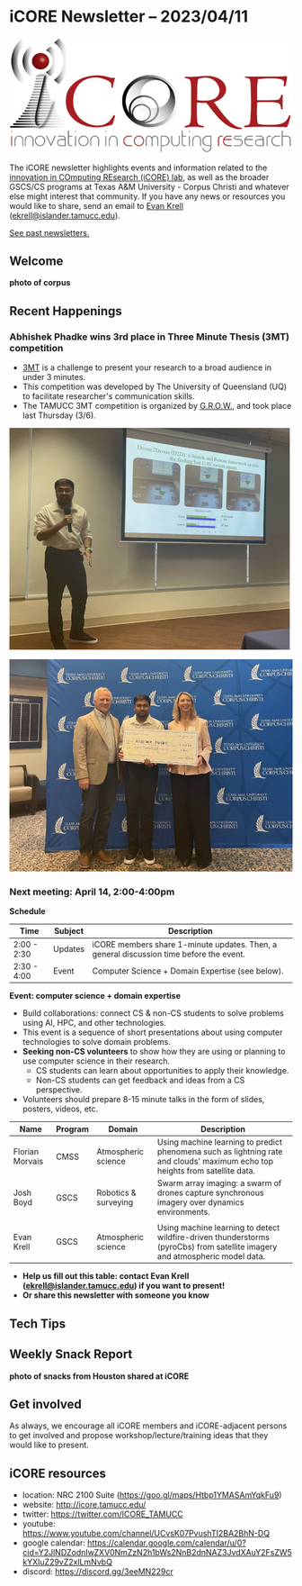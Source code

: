 # iCORE Newsletter – 2023/04/11

![logo](../img/logo_plain_sm.jpg)

The iCORE newsletter highlights events and information related to the [innovation in COmputing REsearch (iCORE) lab](https://icore.tamucc.edu/),
as well as the broader GSCS/CS programs at Texas A&M University - Corpus Christi and whatever else might interest that community.
If you have any news or resources you would like to share, send an email to [Evan Krell](https://scholar.google.com/citations?user=jLuwYGAAAAAJ&hl=en) (ekrell@islander.tamucc.edu).

[See past newsletters.](https://github.com/ekrell/icore_website/tree/main/news)

## Welcome

__photo of corpus__



## Recent Happenings

### Abhishek Phadke wins 3rd place in Three Minute Thesis (3MT) competition

- [3MT](https://threeminutethesis.uq.edu.au/) is a challenge to present your research to a broad audience in under 3 minutes.
- This competition was developed by The University of Queensland (UQ) to facilitate researcher's communication skills.
- The TAMUCC 3MT competition is organized by [G.R.O.W.](https://www.tamucc.edu/grad-college/grow/index.php), and took place last Thursday (3/6).

![Abhishek presenting at 3MT](../img/Abhishek_3rdPlace_1.jpg)

![Abhishek receiving award at 3MT](../img/Abhishek_3rdPlace_2.jpg)

### Next meeting: April 14, 2:00-4:00pm

**Schedule**

| **Time**    | **Subject** | **Description** |
| ----------- | ----------- | --------------- |
| 2:00 - 2:30 | Updates | iCORE members share 1-minute updates. Then, a general discussion time before the event. |
| 2:30 - 4:00 | Event   | Computer Science + Domain Expertise (see below). | 

**Event: computer science + domain expertise**

- Build collaborations: connect CS & non-CS students to solve problems using AI, HPC, and other technologies.
- This event is a sequence of short presentations about using computer technologies to solve domain problems.
- **Seeking non-CS volunteers** to show how they are using or planning to use computer science in their research.
  - CS students can learn about opportunities to apply their knowledge.
  - Non-CS students can get feedback and ideas from a CS perspective.
- Volunteers should prepare 8-15 minute talks in the form of slides, posters, videos, etc.

| **Name**        | **Program** | **Domain** | **Description**                                                                                                              |
|-----------------|-------------|------------|------------------------------------------------------------------------------------------------------------------|
| Florian Morvais | CMSS | Atmospheric science        | Using machine learning to predict phenomena such as lightning rate and clouds' maximum echo top heights from satellite data.  |
| Josh Boyd       | GSCS | Robotics & surveying       | Swarm array imaging: a swarm of drones capture synchronous imagery over dynamics environments.                                |
|       |       |     |                                                                                                                                                         |
| Evan Krell      | GSCS | Atmospheric science        | Using machine learning to detect wildfire-driven thunderstorms (pyroCbs) from satellite imagery and atmospheric model data.   |

- **Help us fill out this table: contact Evan Krell (ekrell@islander.tamucc.edu) if you want to present!**
- **Or share this newsletter with someone you know**

## Tech Tips




## Weekly Snack Report

__photo of snacks from Houston shared at iCORE__


## Get involved

As always, we encourage all iCORE members and iCORE-adjacent persons to get involved and propose workshop/lecture/training ideas that they would like to present.

## iCORE resources

- location: NRC 2100 Suite (https://goo.gl/maps/Htbp1YMASAmYqkFu9)
- website: http://icore.tamucc.edu/
- twitter: https://twitter.com/ICORE_TAMUCC
- youtube: https://www.youtube.com/channel/UCvsK07PvushTI2BA2BhN-DQ
- google calendar: https://calendar.google.com/calendar/u/0?cid=Y2JlNDZodnIwZXV0NmZzN2h1bWs2NnB2dnNAZ3JvdXAuY2FsZW5kYXIuZ29vZ2xlLmNvbQ
- discord: https://discord.gg/3eeMN229cr





